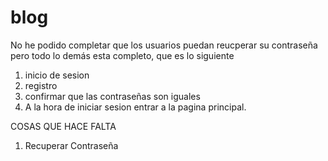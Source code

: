 # blog

No he podido completar que los usuarios puedan reucperar su contraseña pero todo lo demás esta completo, que es lo siguiente
  1. inicio de sesion
  2. registro
  3. confirmar que las contraseñas son iguales
  4. A la hora de iniciar sesion entrar a la pagina principal.

COSAS QUE HACE FALTA
  1. Recuperar Contraseña
